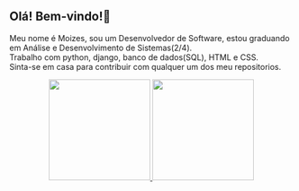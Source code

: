 ## Olá! Bem-vindo!👋

Meu nome é Moizes, sou um Desenvolvedor de Software, estou graduando em Análise e Desenvolvimento de Sistemas(2/4). <br>
Trabalho com python, django, banco de dados(SQL), HTML e CSS.<br>
Sinta-se em casa para contribuir com qualquer um dos meu repositorios.
<!--
**MoizesFerreir/MoizesFerreir** is a ✨ _special_ ✨ repository because its `README.md` (this file) appears on your GitHub profile.

Here are some ideas to get you started:

- 🔭 I’m currently working on ...
- 🌱 I’m currently learning ...
- 👯 I’m looking to collaborate on ...
- 🤔 I’m looking for help with ...
- 💬 Ask me about ...
- 📫 How to reach me: ...
- 😄 Pronouns: ...
- ⚡ Fun fact: ...
-->
<div align="center">
  <a href="https://github.com/MoizesFerreir">
  <img height="180em" src="https://github-readme-stats.vercel.app/api?username=MoizesFerreir&show_icons=true&theme=dracula&include_all_commits=true&count_private=true"/>
  <img height="180em" src="https://github-readme-stats.vercel.app/api/top-langs/?username=MoizesFerreir&layout=compact&langs_count=7&theme=dracula"/>
</div>
